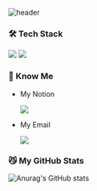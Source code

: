 
![header](https://capsule-render.vercel.app/api?type=Soft&color=ffb24d&height=300&text=Kang%20MinGyo&fontSize=40&desc=iOS%20Developer&fontColor=ffffff)

    
### 🛠 Tech Stack
<p>
 <img src="https://img.shields.io/badge/iOS-000000?style=for-the-badge&logo=Apple&logoColor=white">
 <img src="https://img.shields.io/badge/Swift-F05138?style=for-the-badge&logo=Swift&logoColor=white">
</p>


### 🤔 Know Me

- My Notion

  <a href="https://receptive-chanter-627.notion.site/b3dd39e0773e47688405587180962537"><img src="https://img.shields.io/badge/Notion-ffffff?style=flat-square&logo=Notion&logoColor=black&link=[https://velog.io/@hyeinisfree](https://receptive-chanter-627.notion.site/b3dd39e0773e47688405587180962537)"/></a>


- My Email


  <a href="mailto:kang15567@gmail.com"><img src="https://img.shields.io/badge/Gmail-d14836?style=flat-square&logo=Gmail&logoColor=white&link=kang15567@gmail.com"/></a>

  
  
### 😼 My GitHub Stats
![Anurag's GitHub stats](https://github-readme-stats.vercel.app/api?username=KangMinGyo&show_icons=true&theme=radical)


